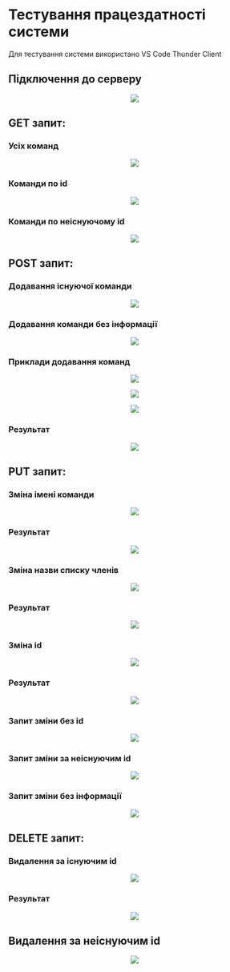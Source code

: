 # Тестування працездатності системи

Для тестування системи використано VS Code Thunder Client

## Підключення до серверу

<center>

![](../../images/connection.jpg)

</center>

## GET запит:
### Усіх команд

<center>

![](../../images/Get.jpg)

</center>

### Команди по id

<center>

![](../../images/Get_by_id.jpg)

</center>

### Команди по неіснуючому id

<center>

![](../../images/Get_by_non-existent_id.jpg)

</center>

## POST запит:
### Додавання існуючої команди

<center>

![](../../images/Post_with_same_name.jpg)

</center>

### Додавання команди без інформації

<center>

![](../../images/Post_without_inf.jpg)

</center>

### Приклади додавання команд

<center>

![](../../images/Post_ex1.jpg)

![](../../images/Post_ex2.jpg)

![](../../images/Post_ex3.jpg)

</center>

### Результат

<center>

![](../../images/Post_result.jpg)

</center>

## PUT запит:
### Зміна імені команди

<center>

![](../../images/Put_name.jpg)

</center>

### Результат

<center>

![](../../images/Put_name_result.jpg)

</center>

### Зміна назви списку членів

<center>

![](../../images/Put_memberList.jpg)

</center>

### Результат

<center>

![](../../images/Put_memberList_result.jpg)

</center>

### Зміна id

<center>

![](../../images/Put_id.jpg)

</center>

### Результат

<center>

![](../../images/Put_id_result.jpg)

</center>

### Запит зміни без id

<center>

![](../../images/Put_without_id.jpg)

</center>

### Запит зміни за неіснуючим id

<center>

![](../../images/Put_by_non-existent_id.jpg)

</center>

### Запит зміни без інформації

<center>

![](../../images/Put_without_content.jpg)

</center>

## DELETE запит:
### Видалення за існуючим id 

<center>

![](../../images/delete_by_id.jpg)

</center>

### Результат

<center>

![](../../images/delete_by_id_result.jpg)

</center>

## Видалення за неіснуючим id

<center>

![](../../images/delete_by_non-existent_id.jpg)

</center>

